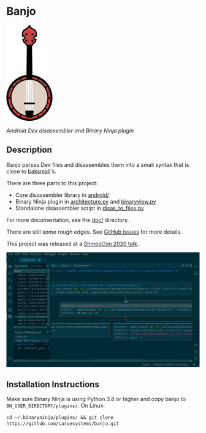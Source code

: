 # Banjo

![logo](doc/banjo_small.png)

_Android Dex disassembler and Binary Ninja plugin_

## Description

Banjo parses Dex files and disassembles them into a smali syntax that is close to [baksmali](https://github.com/JesusFreke/smali)'s.

There are three parts to this project:

- Core disassembler library in [android/](android)
- Binary Ninja plugin in [architecture.py](architecture.py) and [binaryview.py](binaryview.py)
- Standalone disassembler script in [disas_to_files.py](disas_to_files.py)

For more documentation, see the [doc/](doc) directory.

There are still some rough edges. See [GitHub issues](https://github.com/CarveSystems/banjo/issues) for more details.

This project was released at a [ShmooCon 2020 talk](https://github.com/CarveSystems/presentations/tree/master/2020/banjo).

![screenshot](doc/banjo_screenshot.png)

## Installation Instructions

Make sure Binary Ninja is using Python 3.8 or higher and copy banjo to `BN_USER_DIRECTORY/plugins/`. On Linux:

```
cd ~/.binaryninja/plugins/ && git clone https://github.com/carvesystems/banjo.git
```
